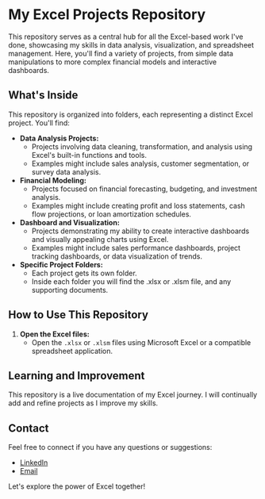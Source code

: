 # My Excel Projects Repository

This repository serves as a central hub for all the Excel-based work I've done, showcasing my skills in data analysis, visualization, and spreadsheet management. Here, you'll find a variety of projects, from simple data manipulations to more complex financial models and interactive dashboards.

## What's Inside

This repository is organized into folders, each representing a distinct Excel project. You'll find:

* **Data Analysis Projects:**
    * Projects involving data cleaning, transformation, and analysis using Excel's built-in functions and tools.
    * Examples might include sales analysis, customer segmentation, or survey data analysis.
* **Financial Modeling:**
    * Projects focused on financial forecasting, budgeting, and investment analysis.
    * Examples might include creating profit and loss statements, cash flow projections, or loan amortization schedules.
* **Dashboard and Visualization:**
    * Projects demonstrating my ability to create interactive dashboards and visually appealing charts using Excel.
    * Examples might include sales performance dashboards, project tracking dashboards, or data visualization of trends.
* **Specific Project Folders:**
    * Each project gets its own folder.
    * Inside each folder you will find the .xlsx or .xlsm file, and any supporting documents.

## How to Use This Repository

1.  **Open the Excel files:**
    * Open the `.xlsx` or `.xlsm` files using Microsoft Excel or a compatible spreadsheet application.

## Learning and Improvement

This repository is a live documentation of my Excel journey. I will continually add and refine projects as I improve my skills.

## Contact

Feel free to connect if you have any questions or suggestions:

* [LinkedIn](www.linkedin.com/in/harshsharma25)
* [Email](harshsharmachennai@gmail.com)

Let's explore the power of Excel together!
